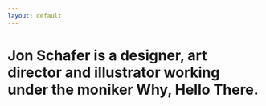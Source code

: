 ```yaml
---
layout: default
---
```

<h1> Jon Schafer is a designer, art director and illustrator working under the moniker Why, Hello There. </h1>
